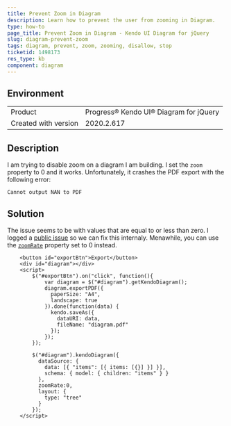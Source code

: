 ```yaml
---
title: Prevent Zoom in Diagram
description: Learn how to prevent the user from zooming in Diagram.
type: how-to
page_title: Prevent Zoom in Diagram - Kendo UI Diagram for jQuery
slug: diagram-prevent-zoom
tags: diagram, prevent, zoom, zooming, disallow, stop
ticketid: 1498173
res_type: kb
component: diagram
---
```


## Environment

<table>
 <tr>
  <td>Product</td>
  <td>Progress® Kendo UI® Diagram for jQuery</td>
 </tr>
 <tr>
  <td>Created with version</td>
  <td>2020.2.617</td>
 </tr>
</table>


## Description

I am trying to disable zoom on a diagram I am building. I set the `zoom` property to 0 and it works. Unfortunately, it crashes the PDF export with the following error: 

`Cannot output NAN to PDF`

## Solution

The issue seems to be with values that are equal to or less than zero. I logged a [public issue](https://github.com/telerik/kendo-ui-core/issues/6142) so we can fix this internaly. Menawhile, you can use the [`zoomRate`](/api/javascript/dataviz/ui/diagram/configuration/zoomrate) property set to 0 instead.

```dojo
    <button id="exportBtn">Export</button>
    <div id="diagram"></div>
    <script>
        $("#exportBtn").on("click", function(){
            var diagram = $("#diagram").getKendoDiagram();
            diagram.exportPDF({
              paperSize: "A4",
              landscape: true
            }).done(function(data) {
              kendo.saveAs({
                dataURI: data,
                fileName: "diagram.pdf"
              });
            });
        });

        $("#diagram").kendoDiagram({
          dataSource: {
            data: [{ "items": [{ items: [{}] }] }],
            schema: { model: { children: "items" } }
          },
          zoomRate:0,
          layout: {
            type: "tree"
          }
        });
    </script>
```
